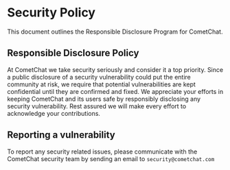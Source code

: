 # Security Policy

This document outlines the Responsible Disclosure Program for CometChat.

## Responsible Disclosure Policy

At CometChat we take security seriously and consider it a top priority. Since a public disclosure of a security vulnerability could put the entire community at risk, we require that potential vulnerabilities are kept confidential until they are confirmed and fixed. We appreciate your efforts in keeping CometChat and its users safe by responsibly disclosing any security vulnerability. Rest assured we will make every effort to acknowledge your contributions.

## Reporting a vulnerability

To report any security related issues, please communicate with the CometChat security team by sending an email to `security@cometchat.com`